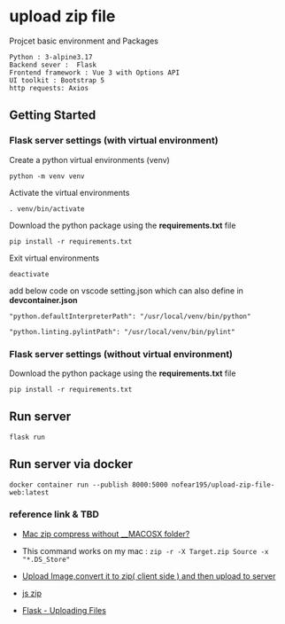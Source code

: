 # upload zip file

Projcet basic environment and Packages

    Python : 3-alpine3.17
    Backend sever :  Flask
    Frontend framework : Vue 3 with Options API
    UI toolkit : Bootstrap 5
    http requests: Axios

## Getting Started

### Flask server settings (with virtual environment)

Create a python virtual environments (venv) 

    python -m venv venv

Activate the virtual environments

    . venv/bin/activate

Download the python package using the **requirements.txt** file

    pip install -r requirements.txt

Exit virtual environments

    deactivate

add below code on vscode setting.json which can also define in **devcontainer.json**
    
    "python.defaultInterpreterPath": "/usr/local/venv/bin/python"

	"python.linting.pylintPath": "/usr/local/venv/bin/pylint"

### Flask server settings (without virtual environment)

Download the python package using the **requirements.txt** file

    pip install -r requirements.txt

## Run server

    flask run

## Run server via docker   

    docker container run --publish 8000:5000 nofear195/upload-zip-file-web:latest

### reference link & TBD

 - [Mac zip compress without __MACOSX folder?](https://stackoverflow.com/questions/10924236/mac-zip-compress-without-macosx-folder)
 - This command works on my mac : `zip -r -X Target.zip Source -x "*.DS_Store"`

 - [Upload Image,convert it to zip( client side ) and then upload to server](https://stackoverflow.com/questions/48583915/upload-image-convert-it-to-zip-client-side-and-then-upload-to-server)
 - [js zip](https://github.com/Stuk/jszip)

 - [Flask - Uploading Files](https://flask.palletsprojects.com/en/2.2.x/patterns/fileuploads/)